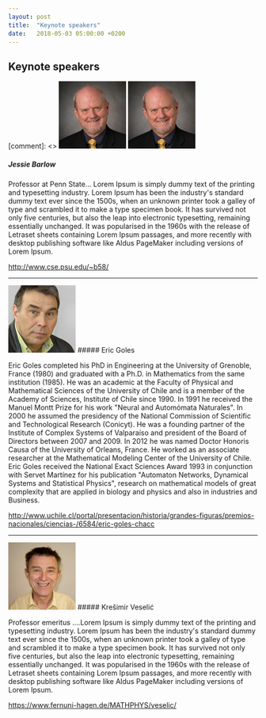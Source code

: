 ```yaml
---
layout: post
title:  "Keynote speakers"
date:   2018-05-03 05:00:00 +0200
---
```


## Keynote speakers

[comment]: <> ![Jesse Barlow](images/Barlow.png) 
 <img src="images/Barlow.png" class="img-fluid rounded-circle" alt="Jesse Barlow"> 
##### Jessie Barlow

Professor at Penn State... Lorem Ipsum is simply dummy text of the printing and typesetting industry. Lorem Ipsum has been the industry's standard dummy text ever since the 1500s, when an unknown printer took a galley of type and scrambled it to make a type specimen book. It has survived not only five centuries, but also the leap into electronic typesetting, remaining essentially unchanged. It was popularised in the 1960s with the release of Letraset sheets containing Lorem Ipsum passages, and more recently with desktop publishing software like Aldus PageMaker including versions of Lorem Ipsum.

<http://www.cse.psu.edu/~b58/>

___

<img src="images/Goles.png" class="img-fluid rounded-circle" alt="Eric Goles">  
##### Eric Goles 


Eric Goles completed his PhD in Engineering at the University of Grenoble, France (1980) and graduated with a Ph.D. in Mathematics from the same institution (1985). He was an academic at the Faculty of Physical and Mathematical Sciences of the University of Chile and is a member of the Academy of Sciences, Institute of Chile since 1990. In 1991 he received the Manuel Montt Prize for his work "Neural and Automómata Naturales". In 2000 he assumed the presidency of the National Commission of Scientific and Technological Research (Conicyt). He was a founding partner of the Institute of Complex Systems of Valparaíso and president of the Board of Directors between 2007 and 2009. In 2012 he was named Doctor Honoris Causa of the University of Orleans, France. He worked as an associate researcher at the Mathematical Modeling Center of the University of Chile. Eric Goles received the National Exact Sciences Award 1993 in conjunction with Servet Martínez for his publication "Automaton Networks, Dynamical Systems and Statistical Physics", research on mathematical models of great complexity that are applied in biology and physics and also in industries and Business.


<http://www.uchile.cl/portal/presentacion/historia/grandes-figuras/premios-nacionales/ciencias-/6584/eric-goles-chacc>

___

<img src="images/Veselic.png" class="img-fluid rounded-circle" alt="Krešimir Veselić"> 
##### Krešimir Veselić 

Professor emeritus ....Lorem Ipsum is simply dummy text of the printing and typesetting industry. Lorem Ipsum has been the industry's standard dummy text ever since the 1500s, when an unknown printer took a galley of type and scrambled it to make a type specimen book. It has survived not only five centuries, but also the leap into electronic typesetting, remaining essentially unchanged. It was popularised in the 1960s with the release of Letraset sheets containing Lorem Ipsum passages, and more recently with desktop publishing software like Aldus PageMaker including versions of Lorem Ipsum.

<https://www.fernuni-hagen.de/MATHPHYS/veselic/>
